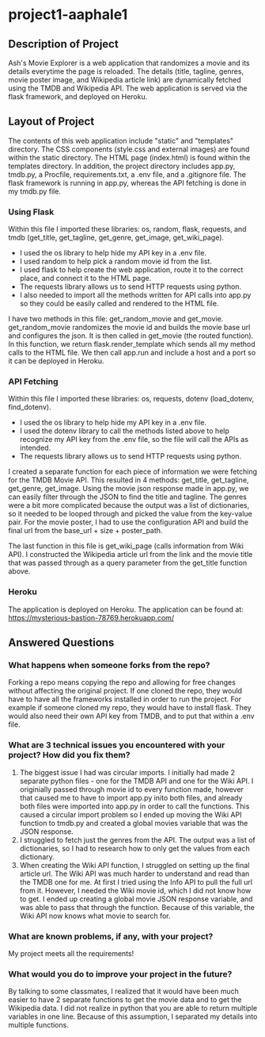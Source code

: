 # project1-aaphale1

## Description of Project

Ash's Movie Explorer is a web application that randomizes a movie and its details everytime the page is reloaded. The details (title, tagline, genres, movie poster image, and Wikipedia article link) are dynamically fetched using the TMDB and Wikipedia API. The web application is served via the flask framework, and deployed on Heroku. 

## Layout of Project

The contents of this web application include "static" and "templates" directory. The CSS components (style.css and external images) are found within the static directory. The HTML page (index.html) is found within the templates directory. In addition, the project directory includes app.py, tmdb.py, a Procfile, requirements.txt, a .env file, and a .gitignore file. The flask framework is running in app.py, whereas the API fetching is done in my tmdb.py file. 

### Using Flask

Within this file I imported these libraries: os, random, flask, requests, and tmdb (get_title, get_tagline, get_genre, get_image, get_wiki_page). 
* I used the os library to help hide my API key in a .env file. 
* I used random to help pick a random movie id from the list. 
* I used flask to help create the web application, route it to the correct place, and connect it to the HTML page. 
* The requests library allows us to send HTTP requests using python. 
* I also needed to import all the methods written for API calls into app.py so they could be easily called and rendered to the HTML file. 

I have two methods in this file: get_random_movie and get_movie. get_random_movie randomizes the movie id and builds the movie base url and configures the json. It is then called in get_movie (the routed function). In this function, we return flask.render_template which sends all my method calls to the HTML file. We then call app.run and include a host and a port so it can be deployed in Heroku.


### API Fetching

Within this file I imported these libraries: os, requests, dotenv (load_dotenv, find_dotenv). 
* I used the os library to help hide my API key in a .env file. 
* I used the dotenv library to call the methods listed above to help recognize my API key from the .env file, so the file will call the APIs as intended. 
* The requests library allows us to send HTTP requests using python. 

I created a separate function for each piece of information we were fetching for the TMDB Movie API. This resulted in 4 methods: get_title, get_tagline, get_genre, get_image. Using the movie json response made in app.py, we can easily filter through the JSON to find the title and tagline. The genres were a bit more complicated because the output was a list of dictionaries, so it needed to be looped through and picked the value from the key-value pair. For the movie poster, I had to use the configuration API and build the final url from the base_url + size + poster_path. 

The last function in this file is get_wiki_page (calls information from Wiki API). I constructed the Wikipedia article url from the link and the movie title that was passed through as a query parameter from the get_title function above. 

### Heroku
The application is deployed on Heroku. The application can be found at: https://mysterious-bastion-78769.herokuapp.com/

## Answered Questions

### What happens when someone forks from the repo?

Forking a repo means copying the repo and allowing for free changes without affecting the original project. If one cloned the repo, they would have to have all the frameworks installed in order to run the project. For example if someone cloned my repo, they would have to install flask. They would also need their own API key from TMDB, and to put that within a .env file. 

### What are 3 technical issues you encountered with your project? How did you fix them?

1. The biggest issue I had was circular imports. I initially had made 2 separate python files - one for the TMDB API and one for the Wiki API. I originially passed through movie id to every function made, however that caused me to have to import app.py inito both files, and already both files were imported into app.py in order to call the functions. This caused a circular import problem so I ended up moving the Wiki API function to tmdb.py and created a global movies variable that was the JSON response. 
2. I struggled to fetch just the genres from the API. The output was a list of dictionaries, so I had to research how to only get the values from each dictionary. 
3. When creating the Wiki API function, I struggled on setting up the final article url. The Wiki API was much harder to understand and read than the TMDB one for me. At first I tried using the Info API to pull the full url from it. However, I needed the Wiki movie id, which I did not know how to get. I ended up creating a global movie JSON response variable, and was able to pass that through the function. Because of this variable, the Wiki API now knows what movie to search for.  

### What are known problems, if any, with your project?

My project meets all the requirements!

### What would you do to improve your project in the future?

By talking to some classmates, I realized that it would have been much easier to have 2 separate functions to get the movie data and to get the Wikipedia data. I did not realize in python that you are able to return multiple variables in one line. Because of this assumption, I separated my details into multiple functions. 
